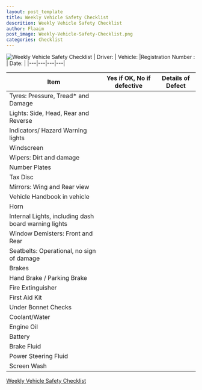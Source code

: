 ```yaml
---
layout: post_template
title: Weekly Vehicle Safety Checklist
descrition: Weekly Vehicle Safety Checklist
author: Flaaim
post_image: Weekly-Vehicle-Safety-Checklist.png
categories: Checklist
---
```

![Weekly Vehicle Safety Checklist](https://safetyworkblog.com/assets/img/Weekly-Vehicle-Safety-Checklist.png)
| Driver:  |  Vehicle: |Registration Number :   | Date:  |
|---|---|---|---|


|  Item | Yes if OK, No if defective  |  Details of Defect   |
|---|---|---|
| Tyres: Pressure, Tread* and Damage  |   |   |
|  Lights: Side, Head, Rear and Reverse |   |   |
| Indicators/ Hazard Warning lights  |   |   |
| Windscreen                                   |    |     |
|  Wipers: Dirt and damage                                  |    |     |
|   Number Plates                                 |    |     |
|  Tax Disc                                  |    |     |
|     Mirrors: Wing and Rear view                               |    |     |
|      Vehicle Handbook in vehicle                              |    |     |
|    Horn                                |    |     |
|    Internal Lights, including dash board warning lights                                |    |     |
|     Window Demisters: Front and Rear                               |    |     |
|     Seatbelts: Operational, no sign of damage                               |    |     |
|     Brakes                               |    |     |
|      Hand Brake / Parking Brake                              |    |     |
|    Fire Extinguisher                                |    |     |
|     First Aid Kit                               |    |     |
|     Under Bonnet Checks                               |    |     |
|     Coolant/Water                               |    |     |
|      Engine Oil                              |    |     |
|      Battery                              |    |     |
|       Brake Fluid                             |    |     |
|       Power Steering Fluid                             |    |     |
|    Screen Wash                                |    |     |

[Weekly Vehicle Safety Checklist](https://safetyworkblog.com/assets/template/Weekly-Vehicle-Safety-Checklist.docx)




















